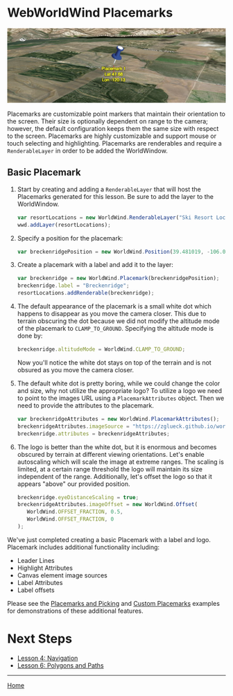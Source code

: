 <style>
    iframe {
        width: 100 vw;
        height: 700px;
    }
</style>
# WebWorldWind Placemarks

![Placemark Example](../../resources/images/placemark.png)

Placemarks are customizable point markers that maintain their orientation to the screen. Their size is optionally dependent on range to the camera; however, the default configuration keeps them the same size with respect to the screen. Placemarks are highly customizable and support mouse or touch selecting and highlighting. Placemarks are renderables and require a `RenderableLayer` in order to be added the WorldWindow.

## Basic Placemark

1. Start by creating and adding a `RenderableLayer` that will host the Placemarks generated for this lesson. Be sure to add the layer to the WorldWindow.
    
    ```javascript
    var resortLocations = new WorldWind.RenderableLayer("Ski Resort Locations");
    wwd.addLayer(resortLocations);
    ```
    
2. Specify a position for the placemark:

    ```javascript
    var breckenridgePosition = new WorldWind.Position(39.481019, -106.045398, 0);
    ```
    
3. Create a placemark with a label and add it to the layer:

    ```javascript
    var breckenridge = new WorldWind.Placemark(breckenridgePosition);
    breckenridge.label = "Breckenridge";
    resortLocations.addRenderable(breckenridge);
    ```
    
    <script async src="//jsfiddle.net/nasazach/5uz10mxc/6/embed/"></script>
    
4. The default appearance of the placemark is a small white dot which happens to disappear as you move the camera closer. This due to terrain obscuring the dot because we did not modify the altitude mode of the placemark to `CLAMP_TO_GROUND`. Specifying the altitude mode is done by:

    ```javascript
    breckenridge.altitudeMode = WorldWind.CLAMP_TO_GROUND;
    ```
  
    Now you'll notice the white dot stays on top of the terrain and is not obsured as you move the camera closer.
    
5. The default white dot is pretty boring, while we could change the color and size, why not utilize the appropriate logo? To utilize a logo we need to point to the images URL using a `PlacemarkAttributes` object. Then we need to provide the attributes to the placemark.

    ```javascript
    var breckenridgeAttributes = new WorldWind.PlacemarkAttributes();
    breckenridgeAttributes.imageSource = "https://zglueck.github.io/workshop-demo/resources/images/breckenridge-logo.png";
    breckenridge.attributes = breckenridgeAttributes;
    ```
    
    <script async src="//jsfiddle.net/nasazach/5uz10mxc/7/embed/"></script>
    
6. The logo is better than the white dot, but it is enormous and becomes obscured by terrain at different viewing orientations. Let's enable autoscaling which will scale the image at extreme ranges. The scaling is limited, at a certain range threshold the logo will maintain its size independent of the range. Additionally, let's offset the logo so that it appears "above" our provided position.

    ```javascript
    breckenridge.eyeDistanceScaling = true;
    breckenridgeAttributes.imageOffset = new WorldWind.Offset(
       WorldWind.OFFSET_FRACTION, 0.5,
       WorldWind.OFFSET_FRACTION, 0
    );
    ```
    
    <script async src="//jsfiddle.net/nasazach/5uz10mxc/8/embed/"></script>
    
We've just completed creating a basic Placemark with a label and logo. Placemark includes additional functionality including:
- Leader Lines
- Highlight Attributes
- Canvas element image sources
- Label Attributes
- Label offsets

Please see the [Placemarks and Picking](https://files.worldwind.arc.nasa.gov/artifactory/apps/web/examples/PlacemarksAndPicking.html) and [Custom Placemarks](https://files.worldwind.arc.nasa.gov/artifactory/apps/web/examples/CustomPlacemarks.html) examples for demonstrations of these additional features.

# Next Steps
    
* [Lesson 4: Navigation](./navigation.html)
* [Lesson 6: Polygons and Paths](./shapes.html)

---

[Home](../../)


